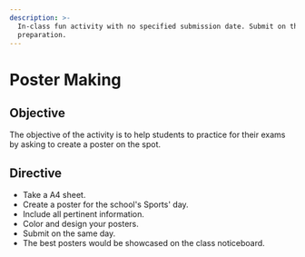 ```yaml
---
description: >-
  In-class fun activity with no specified submission date. Submit on the day of
  preparation.
---
```


# Poster Making

## Objective

The objective of the activity is to help students to practice for their exams by asking to create a poster on the spot.

## Directive

* Take a A4 sheet.
* Create a poster for the school's Sports' day.
* Include all pertinent information.
* Color and design your posters.
* Submit on the same day.
* The best posters would be showcased on the class noticeboard.
